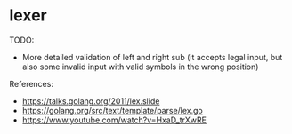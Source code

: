 # lexer


TODO:
* More detailed validation of left and right sub (it accepts legal input, but also some invalid input with valid symbols in the wrong position)

References:
* https://talks.golang.org/2011/lex.slide
* https://golang.org/src/text/template/parse/lex.go
* https://www.youtube.com/watch?v=HxaD_trXwRE
